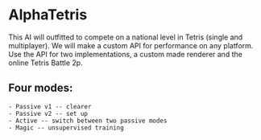 # AlphaTetris

This AI will outfitted to compete on a national level in Tetris (single and multiplayer). We will make a custom API for performance on any platform. Use the API for two implementations, a custom made renderer and the online Tetris Battle 2p. 

## Four modes:
	- Passive v1 -- clearer
	- Passive v2 -- set up
	- Active -- switch between two passive modes
	- Magic -- unsupervised training